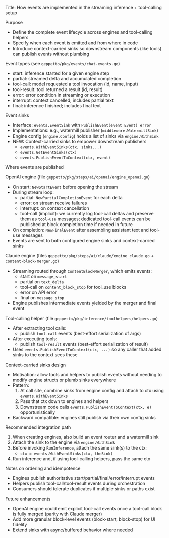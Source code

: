 Title: How events are implemented in the streaming inference + tool-calling setup

Purpose
- Define the complete event lifecycle across engines and tool-calling helpers
- Specify when each event is emitted and from where in code
- Introduce context-carried sinks so downstream components (like tools) can publish events without plumbing

Event types (see `geppetto/pkg/events/chat-events.go`)
- start: inference started for a given engine step
- partial: streamed delta and accumulated completion
- tool-call: model requested a tool invocation (id, name, input)
- tool-result: tool returned a result (id, result)
- error: error condition in streaming or execution
- interrupt: context cancelled; includes partial text
- final: inference finished; includes final text

Event sinks
- Interface: `events.EventSink` with `PublishEvent(event Event) error`
- Implementations: e.g., watermill publisher (`middleware.WatermillSink`)
- Engine config (`engine.Config`) holds a list of sinks via `engine.WithSink`
- NEW: Context-carried sinks to empower downstream publishers
  - `events.WithEventSinks(ctx, sinks...)`
  - `events.GetEventSinks(ctx)`
  - `events.PublishEventToContext(ctx, event)`

Where events are published

OpenAI engine (file `geppetto/pkg/steps/ai/openai/engine_openai.go`)
- On start: `NewStartEvent` before opening the stream
- During stream loop:
  - partial: `NewPartialCompletionEvent` for each delta
  - error: on stream receive failures
  - interrupt: on context cancellation
  - tool-call (implicit): we currently log tool-call deltas and preserve them as `tool-use` messages; dedicated tool-call events can be published at block completion time if needed in future
- On completion: `NewFinalEvent` after assembling assistant text and tool-use messages
- Events are sent to both configured engine sinks and context-carried sinks

Claude engine (files `geppetto/pkg/steps/ai/claude/engine_claude.go` + `content-block-merger.go`)
- Streaming routed through `ContentBlockMerger`, which emits events:
  - start on `message_start`
  - partial on `text_delta`
  - tool-call on `content_block_stop` for tool_use blocks
  - error on API error
  - final on `message_stop`
- Engine publishes intermediate events yielded by the merger and final event

Tool-calling helper (file `geppetto/pkg/inference/toolhelpers/helpers.go`)
- After extracting tool calls:
  - publish `tool-call` events (best-effort serialization of args)
- After executing tools:
  - publish `tool-result` events (best-effort serialization of result)
- Uses `events.PublishEventToContext(ctx, ...)` so any caller that added sinks to the context sees these

Context-carried sinks design
- Motivation: allow tools and helpers to publish events without needing to modify engine structs or plumb sinks everywhere
- Pattern:
  1) At call site, combine sinks from engine config and attach to ctx using `events.WithEventSinks`
  2) Pass that ctx down to engines and helpers
  3) Downstream code calls `events.PublishEventToContext(ctx, e)` opportunistically
- Backward compatible: engines still publish via their own config sinks

Recommended integration path
1) When creating engines, also build an event router and a watermill sink
2) Attach the sink to the engine via `engine.WithSink`
3) Before invoking `RunInference`, attach the same sink(s) to the ctx:
   - `ctx = events.WithEventSinks(ctx, theSink)`
4) Run inference and, if using tool-calling helpers, pass the same ctx

Notes on ordering and idempotence
- Engines publish authoritative start/partial/final/error/interrupt events
- Helpers publish tool-call/tool-result events during orchestration
- Consumers should tolerate duplicates if multiple sinks or paths exist

Future enhancements
- OpenAI engine could emit explicit tool-call events once a tool-call block is fully merged (parity with Claude merger)
- Add more granular block-level events (block-start, block-stop) for UI fidelity
- Extend sinks with async/buffered behavior where needed



